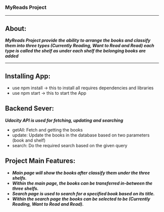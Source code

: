 ### MyReads Project
***
## About:
***MyReads Project provide the ability to arrange the books and classify them
into three types (Currently Reading, Want to Read and Read) each type is called
the shelf as under each shelf the belonging books are added***
***
## Installing App:
* use npm install -> this to install all requires dependencies and libraries
* use npm start -> this to start the App

## Backend Sever:
***Udacity API is used for fetching, updating and searching***
* getAll: Fetch and getting the books
* update: Update the books in the database based on two parameters (book and shelf)
* search: Do the required search based on the given query

## Project Main Features:

* ***Main page will show the books after classify them under the three shelfs.***
* ***Within the main page, the books can be transferred in-between the three shelfs.***
* ***Search page is used to search for a specified book based on its title.***
* ***Within the search page the books can be selected to be (Currently Reading, Want to Read and Read).***
